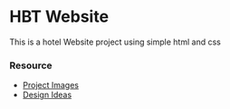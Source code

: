 # HBT Website

This is a hotel Website project using simple html and css

### Resource

- [Project Images](https://www.pexels.com/)
- [Design Ideas](https://themes.getbootstrap.com/)
